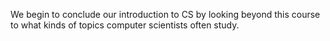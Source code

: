 We begin to conclude our introduction to CS by looking beyond this
course to what kinds of topics computer scientists often study.
